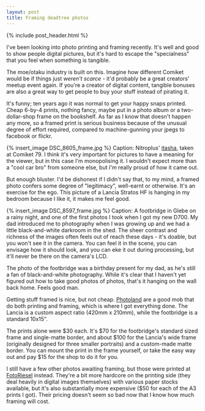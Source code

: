 ```yaml
---
layout: post
title: Framing deadtree photos
---
```


{% include post_header.html %}

I've been looking into photo printing and framing recently. It's well and good to show people digital pictures, but it's hard to escape the "specialness" that you feel when something is tangible.

The moe/otaku industry is built on this. Imagine how different Comiket would be if things just *weren't scarce* - it'd probably be a great creators' meetup event again. If you're a creator of digital content, tangible bonuses are also a great way to get people to buy your stuff instead of pirating it.

It's funny; ten years ago it was normal to get your happy snaps printed. Cheap 6-by-4 prints, nothing fancy, maybe put in a photo album or a two-dollar-shop frame on the bookshelf. As far as I know that doesn't happen any more, so a framed print is serious business because of the unusual degree of effort required, compared to machine-gunning your jpegs to facebook or flickr.


{% insert_image DSC_8605_frame.jpg %}
Caption: Nitroplus' [itasha](http://en.wikipedia.org/wiki/Itasha), taken at Comiket 79. I think it's very important for pictures to have a meaning for the viewer, but in this case I'm monopolising it. I wouldn't expect more than a "cool car bro" from someone else, but *I'm* really proud of how it came out.

But enough bluster. I'd be dishonest if I didn't say that, to my mind, a framed photo confers some degree of "legitimacy", well-earnt or otherwise. It's an exercise for the ego. This picture of a Lancia Stratos HF is hanging in my bedroom because I like it, it makes me feel good.


{% insert_image DSC_8597_frame.jpg %}
Caption: A footbridge in Glebe on a rainy night, and one of the first photos I took when I got my new D700. My dad introduced me to photography when I was growing up and we had a little black-and-white darkroom in the shed. The sheer contrast and richness of the images often feels out of reach these days - it's doable, but you won't see it in the camera. You can feel it in the scene, you can envisage how it should look, and you can eke it out during processing, but it'll never be there on the camera's LCD.


The photo of the footbridge was a birthday present for my dad, as he's still a fan of black-and-white photography. While it's clear that I haven't yet figured out how to take good photos of photos, that's it hanging on the wall back home. Feels good man.


Getting stuff framed is nice, but not cheap. [Photoland](http://www.photoland.com.au/) are a good mob that do both printing and framing, which is where I got everything done. The Lancia is a custom aspect ratio (420mm x 210mm), while the footbridge is a standard 10x15".

The prints alone were $30 each. It's $70 for the footbridge's standard sized frame and single-matte border, and about $100 for the Lancia's wide frame (originally designed for three smaller portraits) and a custom-made matte border. You can mount the print in the frame yourself, or take the easy way out and pay $15 for the shop to do it for you.


I still have a few other photos awaiting framing, but those were printed at [FotoRiesel](http://www.fotoriesel.com.au/create-fine-art-printing.html) instead. They're a bit more hardcore on the printing side (they deal heavily in digital images themselves) with various paper stocks available, but it's also substantially more expensive ($50 for each of the A3 prints I got). Their pricing doesn't seem so bad now that I know how much framing will cost.



